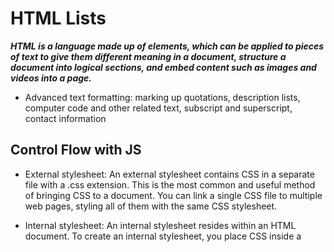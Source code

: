 # HTML Lists

***HTML is a language made up of elements, which can be applied to pieces of text to give them different meaning in a document, structure a document into logical sections, and embed content such as images and videos into a page.*** 

- Advanced text formatting: marking up quotations, description lists, computer code and other related text, subscript and superscript, contact information

## Control Flow with JS

- External stylesheet: An external stylesheet contains CSS in a separate file with a .css extension. This is the most common and useful method of bringing CSS to a document. You can link a single CSS file to multiple web pages, styling all of them with the same CSS stylesheet. 

- Internal stylesheet: An internal stylesheet resides within an HTML document. To create an internal stylesheet, you place CSS inside a <style> element contained inside the HTML <head>.

## CSS Box Model

JavaScript is a programming language that adds interactivity to your website. This happens in games, in the behavior of responses when buttons are pressed or with data entry on forms; with dynamic styling; with animation


## Things I want to know more about.